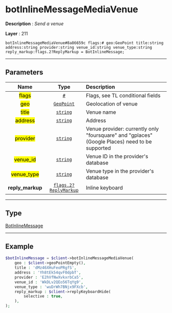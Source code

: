 # botInlineMessageMediaVenue

**Description** : *Send a venue*

**Layer** : 211

```tl
botInlineMessageMediaVenue#8a86659c flags:# geo:GeoPoint title:string address:string provider:string venue_id:string venue_type:string reply_markup:flags.2?ReplyMarkup = BotInlineMessage;
```

---

## Parameters

| Name | Type | Description |
| :---: | :---: | :--- |
| <mark>flags</mark> | [`#`](type/#) | Flags, see TL conditional fields |
| <mark>geo</mark> | [`GeoPoint`](type/GeoPoint) | Geolocation of venue |
| <mark>title</mark> | [`string`](type/string) | Venue name |
| <mark>address</mark> | [`string`](type/string) | Address |
| <mark>provider</mark> | [`string`](type/string) | Venue provider: currently only "foursquare" and "gplaces" (Google Places) need to be supported |
| <mark>venue_id</mark> | [`string`](type/string) | Venue ID in the provider's database |
| <mark>venue_type</mark> | [`string`](type/string) | Venue type in the provider's database |
| **reply_markup** | [`flags.2?ReplyMarkup`](type/ReplyMarkup) | Inline keyboard |

---

## Type

[BotInlineMessage](type/BotInlineMessage)

---

## Example

```php
$botInlineMessage = $client->botInlineMessageMediaVenue(
	geo : $client->geoPointEmpty(),
	title : 'dMz46XHuFeoPRgfS',
	address : 'Yh8tEk54qvF0dpbT',
	provider : 'E2hVfNwXvkxrbCa5',
	venue_id : 'WkDLv2QEo56TqYg9',
	venue_type : 'wuDrWh7BNjx9FXcb',
	reply_markup : $client->replyKeyboardHide(
		selective : true,
	),
);
```